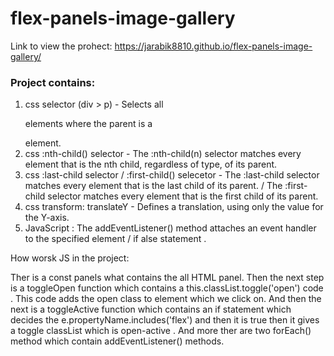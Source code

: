 # flex-panels-image-gallery

Link to view the prohect: https://jarabik8810.github.io/flex-panels-image-gallery/

### Project contains:

1. css selector (div > p) - Selects all <p> elements where the parent is a <div> element.
2. css :nth-child() selector -  The :nth-child(n) selector matches every element that is the nth child, regardless of type, of its parent.
3. css :last-child selector / :first-child() selecetor - The :last-child selector matches every element that is the last child of its parent. / The :first-child selector matches every element that is the first child of its parent.
4. css transform: translateY - Defines a translation, using only the value for the Y-axis.
5. JavaScript :   The addEventListener() method attaches an event handler to the specified element / if alse statement .
  
  How worsk JS in the project:
  
  Ther is a const panels what contains the all HTML panel.
  Then the next step is a toggleOpen function which contains a this.classList.toggle('open') code . This code adds the open class to element which we click on.
  And then the next is a toggleActive function which contains an if statement which decides the e.propertyName.includes('flex') and then it is true then it gives a toggle classList which is open-active .
  And more ther are two forEach() method which contain addEventListener() methods.
  
  
  
  
  
  
  
